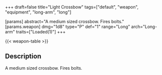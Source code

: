 +++
draft=false
title="Light Crossbow"
tags=["default", "weapon", "equipment", "long-arm", "long"]

[params]
  abstract="A medium sized crossbow. Fires bolts."
  [params.weapon]
    dmg="1d8"
    type="P"
    def="1"
    range="Long"
    arch="Long-arm"
    traits=["Loaded(1)"]
+++

{{< weapon-table >}}

## Description
A medium sized crossbow. Fires bolts.
